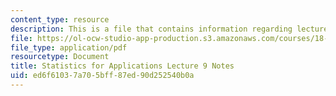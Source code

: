 ```yaml
---
content_type: resource
description: This is a file that contains information regarding lecture 9 notes.
file: https://ol-ocw-studio-app-production.s3.amazonaws.com/courses/18-443-statistics-for-applications-spring-2015/ed6f61037a705bff87ed90d252540b0a_MIT18_443S15_LEC9.pdf
file_type: application/pdf
resourcetype: Document
title: Statistics for Applications Lecture 9 Notes
uid: ed6f6103-7a70-5bff-87ed-90d252540b0a
---
```

